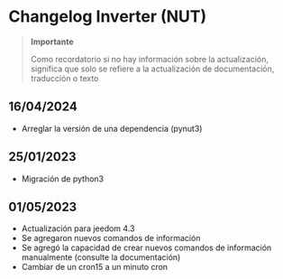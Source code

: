 # Changelog Inverter (NUT)

>**Importante**
>
>Como recordatorio si no hay información sobre la actualización, significa que solo se refiere a la actualización de documentación, traducción o texto

## 16/04/2024

- Arreglar la versión de una dependencia (pynut3)

## 25/01/2023

- Migración de python3

## 01/05/2023

- Actualización para jeedom 4.3
- Se agregaron nuevos comandos de información
- Se agregó la capacidad de crear nuevos comandos de información manualmente (consulte la documentación)
- Cambiar de un cron15 a un minuto cron
